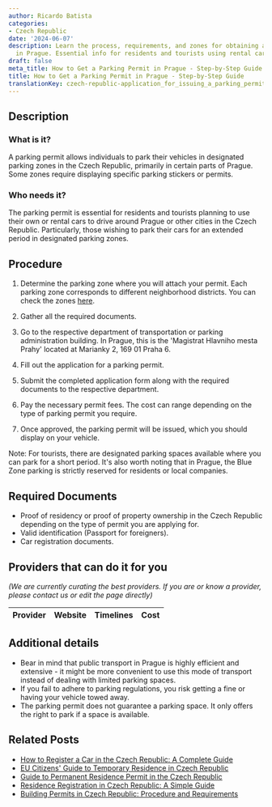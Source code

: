 ```yaml
---
author: Ricardo Batista
categories:
- Czech Republic
date: '2024-06-07'
description: Learn the process, requirements, and zones for obtaining a parking permit
  in Prague. Essential info for residents and tourists using rental cars.
draft: false
meta_title: How to Get a Parking Permit in Prague - Step-by-Step Guide
title: How to Get a Parking Permit in Prague - Step-by-Step Guide
translationKey: czech-republic-application_for_issuing_a_parking_permit
---
```


## Description
### What is it?
A parking permit allows individuals to park their vehicles in designated parking zones in the Czech Republic, primarily in certain parts of Prague. Some zones require displaying specific parking stickers or permits. 

### Who needs it?
The parking permit is essential for residents and tourists planning to use their own or rental cars to drive around Prague or other cities in the Czech Republic. Particularly, those wishing to park their cars for an extended period in designated parking zones. 

## Procedure
1. Determine the parking zone where you will attach your permit. Each parking zone corresponds to different neighborhood districts. You can check the zones [here](http://www.parkujvklidu.cz/praha/mapa/#mapaZon).

2. Gather all the required documents. 

3. Go to the respective department of transportation or parking administration building. In Prague, this is the 'Magistrat Hlavniho mesta Prahy' located at Marianky 2, 169 01 Praha 6. 

4. Fill out the application for a parking permit.

5. Submit the completed application form along with the required documents to the respective department. 

6. Pay the necessary permit fees. The cost can range depending on the type of parking permit you require.

7. Once approved, the parking permit will be issued, which you should display on your vehicle.

Note: For tourists, there are designated parking spaces available where you can park for a short period. It's also worth noting that in Prague, the Blue Zone parking is strictly reserved for residents or local companies.

## Required Documents
- Proof of residency or proof of property ownership in the Czech Republic depending on the type of permit you are applying for.
- Valid identification (Passport for foreigners).
- Car registration documents.

## Providers that can do it for you

_(We are currently curating the best providers. If you are or know a provider, please contact us or edit the page directly)_

| Provider        |     Website     |     Timelines    |       Cost      |
| :-------------: | :-------------: |  :-------------: | :-------------: |

## Additional details
- Bear in mind that public transport in Prague is highly efficient and extensive - it might be more convenient to use this mode of transport instead of dealing with limited parking spaces.
- If you fail to adhere to parking regulations, you risk getting a fine or having your vehicle towed away.
- The parking permit does not guarantee a parking space. It only offers the right to park if a space is available.


## Related Posts

- [How to Register a Car in the Czech Republic: A Complete Guide](https://tramitit.com/guides/czech-republic/car_registration/)
- [EU Citizens' Guide to Temporary Residence in Czech Republic](https://tramitit.com/guides/czech-republic/residence_registration_for_eu_citizens/)
- [Guide to Permanent Residence Permit in the Czech Republic](https://tramitit.com/guides/czech-republic/application_for_permanent_residence_permit/)
- [Residence Registration in Czech Republic: A Simple Guide](https://tramitit.com/guides/czech-republic/residence_registration_for_foreigners/)
- [Building Permits in Czech Republic: Procedure and Requirements](https://tramitit.com/guides/czech-republic/application_for_a_building_permit/)